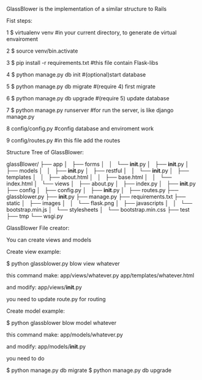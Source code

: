 GlassBlower is the implementation of a similar structure to Rails

Fist steps:

1 $ virtualenv venv  #in your current directory, to generate de virtual envairoment

2 $ source venv/bin.activate

3 $ pip install -r requirements.txt #this file contain Flask-libs

4 $ python manage.py db init #(optional)start database

5 $ python manage.py db migrate #(require 4) first migrate

6 $ python manage.py db upgrade #(require 5) update database

7 $ python manage.py runserver #for run the server, is like django manage.py

8 config/config.py #config database and enviroment work
 
9 config/routes.py #in this file add the routes

Structure Tree of GlassBlower:

glassBlower/
├── app
│   ├── forms
│   │   └── __init__.py
│   ├── __init__.py
│   ├── models
│   │   ├── __init__.py
│   ├── restful
│   │   └── __init__.py
│   ├── templates
│   │   ├── about.html
│   │   ├── base.html
│   │   └── index.html
│   └── views
│       ├── about.py
│       ├── index.py
│       ├── __init__.py
├── config
│   ├── config.py
│   ├── __init__.py
│   ├── routes.py
├── glassblower.py
├── __init__.py
├── manage.py
├── requirements.txt
├── static
│   ├── images
│   │   └── flask.png
│   ├── javascripts
│   │   └── bootstrap.min.js
│   └── stylesheets
│       └── bootstrap.min.css
├── test
├── tmp
└── wsgi.py

GlassBlower File creator:

You can create views and models

Create view example:

$ python glassblower.py blow view whatever

 this command make:
  app/views/whatever.py
  app/templates/whatever.html

 and modify: 
  app/views/__init__.py

 you need to update route.py for routing

Create model example:

$ python glassblower blow model whatever

 this command make:
  app/models/whatever.py
 
 and modify:
  app/models/__init__.py

 you need to do

 $ python manage.py db migrate
 $ python manage.py db upgrade
